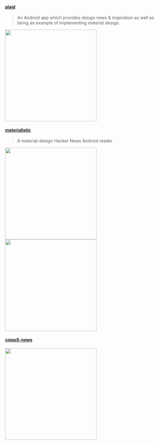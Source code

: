 #### [plaid](https://github.com/nickbutcher/plaid)  

> An Android app which provides design news & inspiration as well as being an example of implementing material design.

<img src="https://github.com/nickbutcher/plaid/raw/master/screenshots/plaid_demo.gif" width="300px" height="auto"/>

#### [materialistic](https://github.com/hidroh/materialistic) 

> A material-design Hacker News Android reader 

<img src="https://github.com/hidroh/materialistic/raw/master/assets/screenshot-2.png" width="300px" height="auto"/>
<img src="https://github.com/hidroh/materialistic/raw/master/assets/screenshot-3.png" width="300px" height="auto"/>

#### [cniao5-news](https://github.com/yxs666/cniao5-news)

<img src="https://github.com/yxs666/cniao5-news/raw/master/screenshot/Screenshot_2015-12-08-08-11-57.png" width="300px" height="auto"/>



